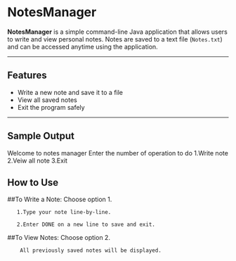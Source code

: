 # NotesManager

**NotesManager** is a simple command-line Java application that allows users to write and view personal notes. Notes are saved to a text file (`Notes.txt`) and can be accessed anytime using the application.

---

##  Features

-  Write a new note and save it to a file
-  View all saved notes
-  Exit the program safely

---
## Sample Output
Welcome to notes manager
Enter the number of operation to do
1.Write note
2.Veiw all note
3.Exit
## How to Use
##To Write a Note:
    Choose option 1.

       1.Type your note line-by-line.

       2.Enter DONE on a new line to save and exit.

##To View Notes:
    Choose option 2.

        All previously saved notes will be displayed.


